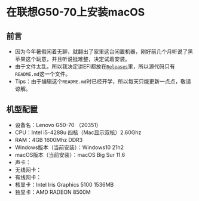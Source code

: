 # 在联想G50-70上安装macOS
## 前言
* 因为今年暑假闲着无聊，就翻出了家里这台闲置机器，刚好前几个月听说了黑苹果这个玩意，并且听说挺难整，决定试着安装。
* 由于文件太乱，所以我决定讲EFI都放在[`Releases`](https://github.com/Moore2253/Install-MacOS-On-Lenovo-G50-70/releases)里，所以源代码只有`README.md`这一个文件。
* Tips：由于编辑这个`README.md`时已经开学，所以每天只能更新一点点，敬请谅解。
## 机型配置
* 设备名：Lenovo G50-70 （20351）
* CPU：Intel i5-4288u 四核（Mac显示双核）2.60Ghz
* RAM：4GB 1600Mhz DDR3
* Windows版本（当前安装）：Windows10 21h2 
* macOS版本（当前安装）：macOS Big Sur 11.6
* 声卡：
* 无线网卡：
* 有线网卡：
* 核显卡：Intel Iris Graphics 5100 1536MB
* 独显卡：AMD RADEON 8500M
